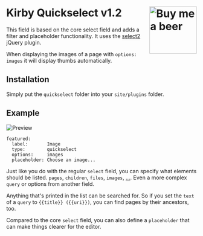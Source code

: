 # Kirby Quickselect v1.2 <a href="https://www.paypal.me/medienbaecker"><img width="125" src="https://cloud.githubusercontent.com/assets/7975568/26115669/fb7041b0-3a60-11e7-8480-d1d5c303717c.png" alt="Buy me a beer" align="right"></a>

This field is based on the core select field and adds a filter and placeholder functionality. It uses the [select2](https://github.com/select2/select2) jQuery plugin.

When displaying the images of a page with `options: images` it will display thumbs automatically.

## Installation

Simply put the `quickselect` folder into your `site/plugins` folder.

## Example

![Preview](quickselect.gif)

````
featured:
  label:       Image
  type:        quickselect
  options:     images
  placeholder: Choose an image...
````

Just like you do with the regular `select` field, you can specify what elements should be listed. `pages`, `children`, `files`, `images`, [...](https://getkirby.com/docs/cheatsheet/panel-fields/select). Even a more complex `query` or options from another field.

Anything that's printed in the list can be searched for. So if you set the `text` of a `query` to `{{title}} ({{uri}})`, you can find pages by their ancestors, too.

Compared to the core `select` field, you can also define a `placeholder` that can make things clearer for the editor.
